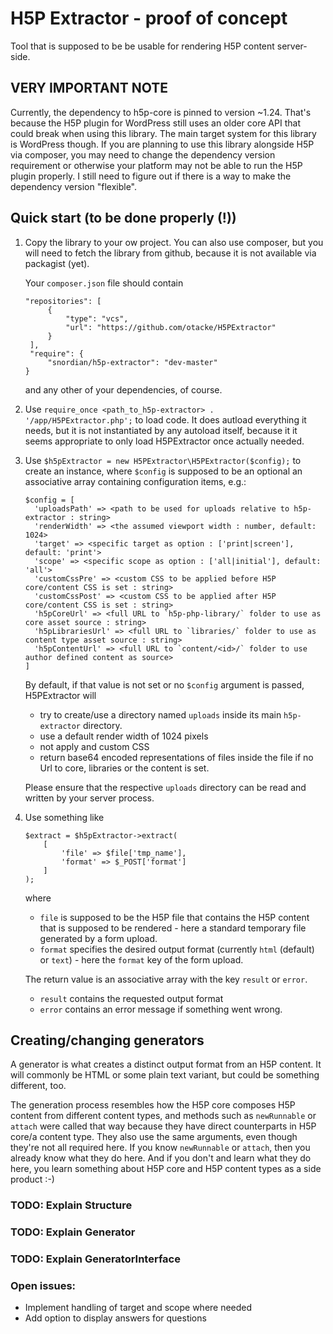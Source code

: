 # H5P Extractor - proof of concept
Tool that is supposed to be be usable for rendering H5P content server-side.

## VERY IMPORTANT NOTE
Currently, the dependency to h5p-core is pinned to version ~1.24. That's because
the H5P plugin for WordPress still uses an older core API that could break
when using this library. The main target system for this library is WordPress
though. If you are planning to use this library alongside H5P via composer,
you may need to change the dependency version requirement or otherwise your
platform may not be able to run the H5P plugin properly. I still need to figure
out if there is a way to make the dependency version "flexible".

## Quick start (to be done properly (!))
1. Copy the library to your ow project. You can also use composer, but you will
   need to fetch the library from github, because it is not available via packagist
   (yet).

   Your `composer.json` file should contain
   ```
   "repositories": [
        {
            "type": "vcs",
            "url": "https://github.com/otacke/H5PExtractor"
        }
    ],
    "require": {
        "snordian/h5p-extractor": "dev-master"
   }
   ```
   and any other of your dependencies, of course.

2. Use `require_once <path_to_h5p-extractor> . '/app/H5PExtractor.php';` to
load code. It does autload everything it needs, but it is not instantiated by
any autoload itself, because it it seems appropriate to only load H5PExtractor
once actually needed.

3. Use `$h5pExtractor = new H5PExtractor\H5PExtractor($config);` to create an
   instance, where `$config` is supposed to be an optional an associative array
   containing configuration items, e.g.:
   ```
   $config = [
     'uploadsPath' => <path to be used for uploads relative to h5p-extractor : string>
     'renderWidth' => <the assumed viewport width : number, default: 1024>
     'target' => <specific target as option : ['print|screen'], default: 'print'>
     'scope' => <specific scope as option : ['all|initial'], default: 'all'>
     'customCssPre' => <custom CSS to be applied before H5P core/content CSS is set : string>
     'customCssPost' => <custom CSS to be applied after H5P core/content CSS is set : string>
     'h5pCoreUrl' => <full URL to `h5p-php-library/` folder to use as core asset source : string>
     'h5pLibrariesUrl' => <full URL to `libraries/` folder to use as content type asset source : string>
     'h5pContentUrl' => <full URL to `content/<id>/` folder to use author defined content as source>
   ]
   ```

   By default, if that value is not set or no `$config` argument is passed,
   H5PExtractor will
   - try to create/use a directory named `uploads` inside its main
     `h5p-extractor` directory.
   - use a default render width of 1024 pixels
   - not apply and custom CSS
   - return base64 encoded representations of files inside the file if no Url to core, libraries
     or the content is set.

   Please ensure that the respective `uploads` directory can be read and written by
   your server process.

4. Use something like
   ```
   $extract = $h5pExtractor->extract(
       [
           'file' => $file['tmp_name'],
           'format' => $_POST['format']
       ]
   );
   ```
   where
   - `file` is supposed to be the H5P file that contains the H5P content that is
     supposed to be rendered - here a standard temporary file generated by a
     form upload.
   - `format` specifies the desired output format (currently `html` (default) or
    `text`) - here the `format` key of the form upload.

   The return value is an associative array with the key `result` or `error`.
   - `result` contains the requested output format
   - `error` contains an error message if something went wrong.

## Creating/changing generators
A generator is what creates a distinct output format from an H5P content. It
will commonly be HTML or some plain text variant, but could be something
different, too.

The generation process resembles how the H5P core composes H5P content from
different content types, and methods such as `newRunnable` or `attach` were 
called that way because they have direct counterparts in H5P core/a content
type. They also use the same arguments, even though they're not all required
here. If you know `newRunnable` or `attach`, then you already know what they
do here. And if you don't and learn what they do here, you learn something
about H5P core and H5P content types as a side product :-)

### TODO: Explain Structure
### TODO: Explain Generator
### TODO: Explain GeneratorInterface

### Open issues:
- Implement handling of target and scope where needed
- Add option to display answers for questions
